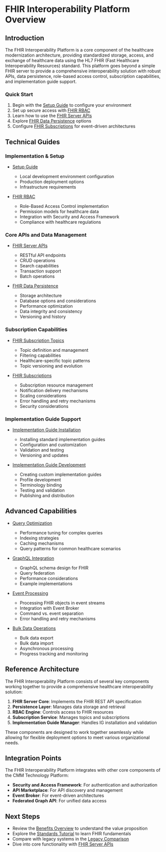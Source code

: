 # FHIR Interoperability Platform Overview

## Introduction

The FHIR Interoperability Platform is a core component of the healthcare modernization architecture, providing standardized storage, access, and exchange of healthcare data using the HL7 FHIR (Fast Healthcare Interoperability Resources) standard. This platform goes beyond a simple FHIR server to provide a comprehensive interoperability solution with robust APIs, data persistence, role-based access control, subscription capabilities, and implementation guide support.

### Quick Start

1. Begin with the [Setup Guide](setup-guide.md) to configure your environment
2. Set up secure access with [FHIR RBAC](../02-core-functionality/rbac.md)
3. Learn how to use the [FHIR Server APIs](../02-core-functionality/server-apis.md)
4. Explore [FHIR Data Persistence](../02-core-functionality/data-persistence.md) options
5. Configure [FHIR Subscriptions](../02-core-functionality/subscriptions.md) for event-driven architectures

## Technical Guides

### Implementation & Setup

- [Setup Guide](setup-guide.md)
  - Local development environment configuration
  - Production deployment options
  - Infrastructure requirements

- [FHIR RBAC](../02-core-functionality/rbac.md)
  - Role-Based Access Control implementation
  - Permission models for healthcare data
  - Integration with Security and Access Framework
  - Compliance with healthcare regulations

### Core APIs and Data Management

- [FHIR Server APIs](../02-core-functionality/server-apis.md)
  - RESTful API endpoints
  - CRUD operations
  - Search capabilities
  - Transaction support
  - Batch operations

- [FHIR Data Persistence](../02-core-functionality/data-persistence.md)
  - Storage architecture
  - Database options and considerations
  - Performance optimization
  - Data integrity and consistency
  - Versioning and history

### Subscription Capabilities

- [FHIR Subscription Topics](../02-core-functionality/subscription-topics.md)
  - Topic definition and management
  - Filtering capabilities
  - Healthcare-specific topic patterns
  - Topic versioning and evolution

- [FHIR Subscriptions](../02-core-functionality/subscriptions.md)
  - Subscription resource management
  - Notification delivery mechanisms
  - Scaling considerations
  - Error handling and retry mechanisms
  - Security considerations

### Implementation Guide Support

- [Implementation Guide Installation](../02-core-functionality/implementation-guide-installation.md)
  - Installing standard implementation guides
  - Configuration and customization
  - Validation and testing
  - Versioning and updates

- [Implementation Guide Development](../02-core-functionality/implementation-guide-development.md)
  - Creating custom implementation guides
  - Profile development
  - Terminology binding
  - Testing and validation
  - Publishing and distribution

## Advanced Capabilities

- [Query Optimization](../03-advanced-patterns/query-optimization.md)
  - Performance tuning for complex queries
  - Indexing strategies
  - Caching mechanisms
  - Query patterns for common healthcare scenarios

- [GraphQL Integration](../03-advanced-patterns/graphql-integration.md)
  - GraphQL schema design for FHIR
  - Query federation
  - Performance considerations
  - Example implementations

- [Event Processing](../03-advanced-patterns/event-processing.md)
  - Processing FHIR objects in event streams
  - Integration with Event Broker
  - Command vs. event separation
  - Error handling and retry mechanisms

- [Bulk Data Operations](../03-advanced-patterns/bulk-data-operations.md)
  - Bulk data export
  - Bulk data import
  - Asynchronous processing
  - Progress tracking and monitoring

## Reference Architecture

The FHIR Interoperability Platform consists of several key components working together to provide a comprehensive healthcare interoperability solution:

1. **FHIR Server Core**: Implements the FHIR REST API specification
2. **Persistence Layer**: Manages data storage and retrieval
3. **RBAC Engine**: Controls access to FHIR resources
4. **Subscription Service**: Manages topics and subscriptions
5. **Implementation Guide Manager**: Handles IG installation and validation

These components are designed to work together seamlessly while allowing for flexible deployment options to meet various organizational needs.

## Integration Points

The FHIR Interoperability Platform integrates with other core components of the CMM Technology Platform:

- **Security and Access Framework**: For authentication and authorization
- **API Marketplace**: For API discovery and management
- **Event Broker**: For event-driven architectures
- **Federated Graph API**: For unified data access

## Next Steps

- Review the [Benefits Overview](benefits-overview.md) to understand the value proposition
- Explore the [Standards Tutorial](standards-tutorial.md) to learn FHIR fundamentals
- Compare with legacy systems in the [Legacy Comparison](legacy-comparison.md)
- Dive into core functionality with [FHIR Server APIs](../02-core-functionality/server-apis.md)
